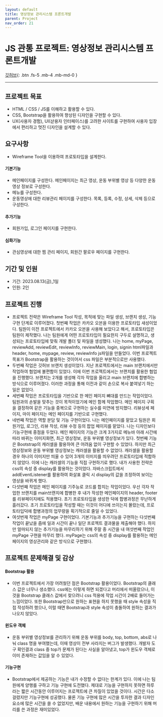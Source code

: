```yaml
---
layout: default
title: 영상정보 관리시스템 프론트개발
parent: Project
nav_order: 21
---
```


# JS 관통 프로젝트: 영상정보 관리시스템 프론트개발

[깃허브](https://github.com/gubeomlee/SSAFIT_Project2){: .btn .fs-5 .mb-4 .mb-md-0 }

---

## 프로젝트 목표

- HTML / CSS / JS를 이해하고 활용할 수 있다.
- CSS, Bootstrap을 활용하여 향상된 디자인을 구현할 수 있다.
- UX(사용자 경험), UI(삳용자 인터페이스)를 고려한 사이트를 구현하여 사용자 입장에서 편리하고 멋진 디자인을 설계할 수 있다.

## 요구사항

- Wireframe Tool을 이용하여 프로토타입을 설계한다.

#### 기본기능

- 메인페이지를 구성한다. 메인페이지는 최근 영상, 운동 부위별 영상 등 다양한 운동영상 정보로 구성한다.
- 메뉴를 구성한다.
- 운동영상에 대한 리뷰관리 페이지를 구성한다. 목록, 등록, 수정, 상세, 삭제 등으로 구성한다.

#### 추가기능

- 회원가입, 로그인 페이지를 구현한다.

#### 심화기능

- 관심영상에 대한 찜 관리 페이지, 회원간 팔로우 페이지를 구현한다.

## 기간 및 인원

- 기간: 2023.08.13(금)\_1일
- 인원: 2인

## 프로젝트 진행

- 프로젝트 전략은 Wireframe Tool 작성, 목적에 맞는 파일 생성, 브랜치 생성, 기능 구현 단계로 이루어졌다. 첫번째 작업은 카카오 오븐을 이용한 프로토타입 새성이었다. 팀원이 이전 프로젝트에서 카카오 오븐을 사용해 보았다고 해서, 프로토타입은 팀원이 제작했다. 나는 팀원에게 어떤 프로토타입이 필요한지 구두로 설명하고, 생성되는 프로토타입에 맞춰 개발 폴더 및 파일을 생성했다. 나는 home, myPage, reviewAdd, reviewEdit, reviewInfo, reviewMain, login, signin html파일과 header, home, mypage, review, reviewInfo js파일을 만들었다. 이번 프로젝트 목표가 Bootstrap을 활용하는 것이어서 css 파일은 부분적으로만 사용했다.
- 두번째 작업은 깃허브 브랜치 생성이었다. 지난 프로젝트에서는 main 브랜치에서만 작업하여 협업에 불편함이 있었다. 이에 이번 프로젝트에서는 브랜치를 활용한 협업을 진행했다. 브랜치는 2개를 생성해 각자 작업을 올리고 main 브랜치에 합병하는 방식으로 이루어졌다. 이러한 과정을 통해 이전과 같이 손으로 복사 붙여넣기 하는 일은 없었다.
- 세번째 작업은 프로토타입을 기반으로 한 메인 페이지 뼈대를 만드는 작업이었다. 팀원과의 손발을 맞추는 것이 목적이었기에 메인 함께 작업했다. 메인 페이지 구획을 결정하여 같은 기능을 중복으로 구현하는 실수를 미연에 방지했다. 리뷰상세 페이지, 마이 페이지는 메인 페이지를 기반으로 구현했다.
- 네번째 작업은 역할 분담 및 기능 구현이었다. 나는 메인페이지를 맡았고 팀원은 회원가입, 로그인, 리뷰 작성, 리뷰 수정 등의 팝업 페이지를 맡았다. 나는 디자인보다 기능구현에 중점을 두었다. 메인 페이지의 기능은 크게 3가지로 메뉴바 아래 시간에 따라 바뀌는 이미지화면, 최근 영상정보, 운동 부위별 영상정보가 있다. 첫번째 기능은 Bootstrap의 캐러셀을 활용하여 큰 어려움 없이 구현할 수 있었다. 하지만 최근 영상정보와 운동 부위별 영상정보는 캐러셀을 활용할 수 없었다. 캐러셀을 활용할 경우 하나의 이미지만 띄울 수 있어 3개의 이미지를 띄우려던 프로토타입에 적합하지 않았다. 이에 나는 캐러셀의 기능을 직접 구현하기로 했다. 내가 사용한 전략은 css의 속성 중 display를 활용하는 것이었다. 자바스크립트에서 addEventListener를 활용하여 화살표 클릭 시 display의 값을 조정하여 보이는 영상을 바뀌게 했다.
- 다섯번째 작업은 메인 페이지를 기주능로 코드를 합치는 작업이었다. 우선 각자 작업한 브랜치를 main브랜치에 합병한 후 내가 작성한 메인페이지의 header, footer를 리뷰페이지에도 적용했다. 초기 프로토타입을 생성한 덕에 합병과정은 무난하게 흘러갔다. 초기 프로토타입을 작성할 때는 이것이 어디에 쓰이는지 몰랐는데, 프로토타입덕에 합병과정의 업무량을 획기적으로 줄일 수 있었다.
- 여섯번재 작업은 myPage 구현이었다. 기본기능과 추가기능을 구현하는 다섯번째 작업이 끝났을 즘에 일과 시간이 끝나 일단 프로젝트 결과물을 제출해야 했다. 하지만 얼마되지 않는 추가기능을 마무리하기 위해 주말 중 시간을 내 여섯번째 작업인 myPage 구현을 마무리 했다. myPage는 css의 속성 중 display를 활용하는 메인 페이지의 영상관리와 같은 방식으로 구현했다.

## 프로젝트 문제해결 및 감상

#### Bootstrap 활용

- 이번 프로젝트에서 가장 어려웠던 점은 Bootstrap 활용이었다. Bootstrap의 클래스 값은 너무나 생소했다. css에는 이렇게 하면 되겠다고 머리에서 떠올랐으나, 이것을 Bootstrap 클래스 값에서 찾으려니 css 적용에 작업 시간이 2배로 들어가는 느낌이었다. 또한 Bootstrap만으로 원하는 표현을 하지 못했을 때 style 속성을 직접 작성하려 했으나, 이럴 때면 Bootstrap과 style 속성이 충돌하여 원하는 결과가 나오지 않았다.

#### 윈도우 객체

- 운동 부위별 영상정보를 관리하기 위해 운동 부위를 body, top, bottom, abs로 나눠 class 명을 부여했는데, 이때 영상이 전부 사라지는 버그가 발생했다. 개발자 도구 확인결과 class 중 top가 문제가 된다는 사실을 알아냈고, top가 윈도우 객체로 이미 존재하는 값임을 알 수 있었다.

#### 기능구현

- Bootstrap에서 제공하는 기능은 내가 수정할 수 없다는 한계가 있다. 이에 나는 팀원에게 양행를 구하고 기능 구현에 도전했다. 제대로 기능을 구현하지 못하면 하루라는 짧은 시간동안 이루어지는 프로젝트에 큰 차질이 있었을 것이다. 시간은 다소 걸렸지만 기능구현에 성공했다. 물론 기능 구현에 많은 시간을 투자한 결과 디자인요소에 많은 시간을 쓸 수 없었지만, 배운 내용에서 원하는 기능을 구현하기 위해 머리를 쓴 과정은 재미있었다.
